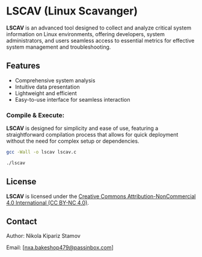# LSCAV (Linux Scavanger)

**LSCAV** is an advanced tool designed to collect and analyze critical system information on Linux environments, offering developers, system administrators, and users seamless access to essential metrics for effective system management and troubleshooting.

## Features
- Comprehensive system analysis
- Intuitive data presentation
- Lightweight and efficient
- Easy-to-use interface for seamless interaction

### Compile & Execute:

**LSCAV** is designed for simplicity and ease of use, featuring a straightforward compilation process that allows for quick deployment without the need for complex setup or dependencies.

```bash
gcc -Wall -o lscav lscav.c
```

```bash
./lscav
```

## License

**LSCAV** is licensed under the [Creative Commons Attribution-NonCommercial 4.0 International (CC BY-NC 4.0)](https://creativecommons.org/licenses/by-nc/4.0/).

## Contact

Author: Nikola Kipariz Stamov  

Email: [nxa.bakeshop479@passinbox.com]  
